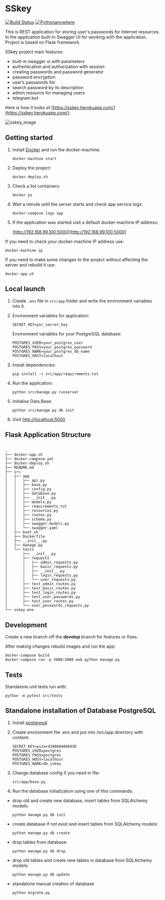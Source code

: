 # SSkey
[![Build Status](https://travis-ci.org/frol/flask-restplus-server-example.svg)](https://travis-ci.org/frol/flask-restplus-server-example)
[![Pythonanywhere](http://sskey.pythonanywhere.com/?app=sskey)](http://sskey.pythonanywhere.com/)

This is REST application for storing user's passwords for Internet resources. In the application built-in Swagger UI for working with the application. Project is based on Flask framework.


SSkey project main features:

* built-in swagger ui with parameters
* authentication and authorization with session
* creating passwords and password generator
* password encryption
* user’s passwords list
* search password by its description
* admin resource for managing users
* telegram bot

Here is how it looks at [https://sskey.herokuapp.com/](https://sskey.herokuapp.com/):

![sskey_image](https://raw.githubusercontent.com/LialinMaxim/SSkey/sandbox/src/app/static/sskey_1.3.png)


## Getting started

1. Install [Docker](https://docs.docker.com/engine/installation/) and run the docker-machine:

    ```shell
    docker-machine start
    ```

2. Deploy the project:

    ```shell
    docker-deploy.sh
    ```

3. Check a list containers:

    ```shell
    docker ps
    ```

4. Wait a minute until the server starts and check app service logs:

    ```shell
    docker-compose logs app
    ```

5. If the application was started visit a default docker-machine IP address:

    [http://192.168.99.100:5000](http://192.168.99.100:5000)

If you need to check your docker-machine IP address use:

```shell
docker-machine ip
```

If you need to make some changes to the project without affecting the server and rebuild it use:

```shell
docker-app.sh
```

## Local launch

1. Create `.env` file in `src/app` folder and write the environment variables into it.

2. Environment variables for application:

    ```shell
    SECRET_KEY=yor_secret_key
    ``` 
    
    Environment variables for your PostgreSQL database:
    
    ```shell
    POSTGRES_USER=your_postgres_user
    POSTGRES_PASS=your_postgres_password
    POSTGRES_NAME=your_postgres_db_name
    POSTGRES_HOST=localhost
    ``` 

3. Install dependencies:

    ```shell
    pip install -r src/app/requirements.txt
    ```

4. Run the application:

    ```shell
    python src/manage.py runserver
    ```
    
5. Initialise Data Base:

    ```shell
    python src/manage.py db init
    ```
    
6. Visit [http://localhost:5000](http://localhost:5000)

## Flask Application Structure 

```

.
├── docker-app.sh
├── docker-compose.yml
├── docker-deploy.sh
├── README.md
├── src
│   ├── app
│   │   ├── api.py
│   │   ├── base.py
│   │   ├── config.py
│   │   ├── database.py
│   │   ├── __init__.py
│   │   ├── models.py
│   │   ├── requirements.txt
│   │   ├── resources.py
│   │   ├── routes.py
│   │   ├── scheme.py
│   │   ├── swagger_models.py
│   │   └── swagger.yaml
│   ├── boot.sh
│   ├── Dockerfile
│   ├── __init__.py
│   ├── manage.py
│   └── tests
│       ├── __init__.py
│       ├── requests
│       │   ├── admin_requests.py
│       │   ├── basic_requests.py
│       │   ├── __init__.py
│       │   ├── login_requests.py
│       │   └── user_requests.py
│       ├── test_admin_routes.py
│       ├── test_basic_routes.py
│       ├── test_login_routes.py
│       ├── test_user_passwords.py
│       ├── test_user_routes.py
│       └── user_passwords_requests.py
└── sskey.env

```

## Development

Create a new branch off the **develop** branch for features or fixes.

After making changes rebuild images and run the app:

```shell
docker-compose build
docker-compose run -p 5000:5000 web python manage.py
```

## Tests

Standalone unit tests run with:

```shell
python -m pytest src/tests
```

## Standalone installation of Database PostgreSQL

1. Install [postgresql](https://www.postgresql.org/download/)

2. Create environment file .env and put into /src/app directory with content:

    ```shell
    SECRET_KEY=wizard380684096936
    POSTGRES_USER=postgres
    POSTGRES_PASS=postgres
    POSTGRES_HOST=localhost
    POSTGRES_NAME=db_sskey
    ```
3. Change database config if you need in file:

    ```shell
    src/app/base.py
    ```

4. Run the database initialization using one of this commands:
- drop old and create new database, insert tables from SQLAlchemy models:
    ```shell
    python manage.py db init 
    ```
- create database if not exist and insert tables from SQLAlchemy models:
    ```shell
    python manage.py db create
    ```
- drop tables from database:
    ```shell
    python manage.py db drop
    ```
- drop old tables and create new tables in database from SQLAlchemy models:
    ```shell
    python manage.py db update
    ```
- standalone manual creation of database
    ```shell
    python migrate.py
    ```
